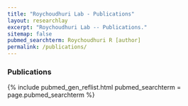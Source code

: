 ```yaml
---
title: "Roychoudhuri Lab - Publications"
layout: researchlay
excerpt: "Roychoudhuri Lab -- Publications."
sitemap: false
pubmed_searchterm: Roychoudhuri R [author]
permalink: /publications/
---
```


### Publications
<div>
{% include pubmed_gen_reflist.html pubmed_searchterm = page.pubmed_searchterm %}
</div>